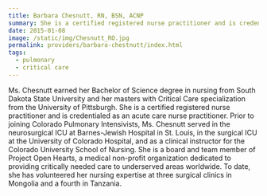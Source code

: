 ```yaml
---
title: Barbara Chesnutt, RN, BSN, ACNP
summary: She is a certified registered nurse practitioner and is credentialed as an acute care nurse practitioner.
date: 2015-01-08
image: /static/img/Chesnutt_RO.jpg
permalink: providers/barbara-chestnutt/index.html
tags:
  - pulmonary
  - critical care
---
```

Ms. Chesnutt earned her Bachelor of Science degree in nursing from South Dakota State University and her masters with Critical Care specialization from the University of Pittsburgh. She is a certified registered nurse practitioner and is credentialed as an acute care nurse practitioner. Prior to joining Colorado Pulmonary Intensivists, Ms. Chesnutt served in the neurosurgical ICU at Barnes-Jewish Hospital in St. Louis, in the surgical ICU at the University of Colorado Hospital, and as a clinical instructor for the Colorado University School of Nursing. She is a board and team member of Project Open Hearts, a medical non-profit organization dedicated to providing critically needed care to underserved areas worldwide. To date, she has volunteered her nursing expertise at three surgical clinics in Mongolia and a fourth in Tanzania.